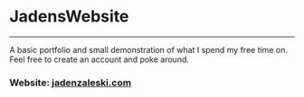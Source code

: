 # JadensWebsite

---

A basic portfolio and small demonstration of what I spend my free time on. Feel free to create an account and poke around.

### Website: [jadenzaleski.com](http://jadenzaleski.com)
